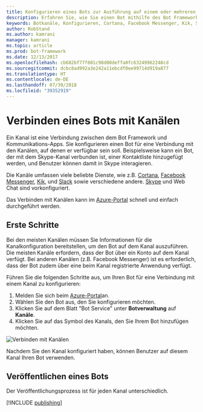 ```yaml
---
title: Konfigurieren eines Bots zur Ausführung auf einem oder mehreren Kanälen | Microsoft-Dokumentation
description: Erfahren Sie, wie Sie einen Bot mithilfe des Bot Framework-Portals zur Ausführung auf einem oder mehreren Kanälen konfigurieren.
keywords: Botkanäle, Konfigurieren, Cortana, Facebook Messenger, Kik, Slack, Skype, Azure-Portal
author: RobStand
ms.author: kamrani
manager: kamrani
ms.topic: article
ms.prod: bot-framework
ms.date: 12/13/2017
ms.openlocfilehash: cb682bf77f801c98d00deffa0fc63249962248cd
ms.sourcegitcommit: dcbc8ad992a3e242a11ebcdf0ee99714d919a877
ms.translationtype: HT
ms.contentlocale: de-DE
ms.lasthandoff: 07/30/2018
ms.locfileid: "39352919"
---
```

# <a name="connect-a-bot-to-channels"></a>Verbinden eines Bots mit Kanälen

Ein Kanal ist eine Verbindung zwischen dem Bot Framework und Kommunikations-Apps. Sie konfigurieren einen Bot für eine Verbindung mit den Kanälen, auf denen er verfügbar sein soll. Beispielsweise kann ein Bot, der mit dem Skype-Kanal verbunden ist, einer Kontaktliste hinzugefügt werden, und Benutzer können damit in Skype interagieren. 

Die Kanäle umfassen viele beliebte Dienste, wie z.B. [Cortana](bot-service-channel-connect-cortana.md), [Facebook Messenger](bot-service-channel-connect-facebook.md), [Kik](bot-service-channel-connect-kik.md), und [Slack](bot-service-channel-connect-slack.md) sowie verschiedene andere. [Skype](https://dev.skype.com/bots) und Web Chat sind vorkonfiguriert. 

Das Verbinden mit Kanälen kann im [Azure-Portal](https://portal.azure.com) schnell und einfach durchgeführt werden.

## <a name="get-started"></a>Erste Schritte

Bei den meisten Kanälen müssen Sie Informationen für die Kanalkonfiguration bereitstellen, um den Bot auf dem Kanal auszuführen. Die meisten Kanäle erfordern, dass der Bot über ein Konto auf dem Kanal verfügt. Bei anderen Kanälen (z.B. Facebook Messenger) ist es erforderlich, dass der Bot zudem über eine beim Kanal registrierte Anwendung verfügt.

Führen Sie die folgenden Schritte aus, um Ihren Bot für eine Verbindung mit einem Kanal zu konfigurieren:

1. Melden Sie sich beim <a href="https://portal.azure.com" target="_blank">Azure-Portal</a>an.
1. Wählen Sie den Bot aus, den Sie konfigurieren möchten.
3. Klicken Sie auf dem Blatt "Bot Service" unter **Botverwaltung** auf **Kanäle**.
4. Klicken Sie auf das Symbol des Kanals, den Sie Ihrem Bot hinzufügen möchten.

![Verbinden mit Kanälen](~/media/channels/connect-to-channels.png)

Nachdem Sie den Kanal konfiguriert haben, können Benutzer auf diesem Kanal Ihren Bot verwenden.

## <a name="publish-a-bot"></a>Veröffentlichen eines Bots

Der Veröffentlichungsprozess ist für jeden Kanal unterschiedlich.

[!INCLUDE [publishing](~/includes/snippet-publish-to-channel.md)]


